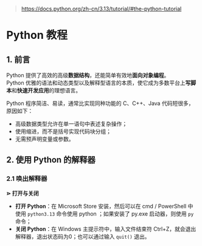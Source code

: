 > https://docs.python.org/zh-cn/3.13/tutorial/#the-python-tutorial

# Python 教程
## 1. 前言

Python 提供了高效的高级**数据结构**，还能简单有效地**面向对象编程**。  
Python 优雅的语法和动态类型以及解释型语言的本质，使它成为多数平台上**写脚本**和**快速开发应用**的理想语言。  
  
Python 程序简洁、易读，通常比实现同种功能的 C、C++、Java 代码短很多，原因如下：
- 高级数据类型允许在单一语句中表述复杂操作；
- 使用缩进，而不是括号实现代码块分组；
- 无需预声明变量或参数。
  
## 2. 使用 Python 的解释器
### 2.1 唤出解释器
**⋗ 打开与关闭**
- **打开 Python**：在 Microsoft Store 安装，然后可以在 cmd / PowerShell 中使用 `python3.13` 命令使用 python ；如果安装了 py.exe 启动器，则使用 `py` 命令；
- **关闭 Python**：在 Windows 主提示符中，输入文件结束符 Ctrl+Z，就会退出解释器，退出状态码为0；也可以通过输入 `quit()` 退出。

